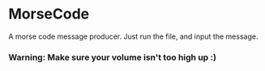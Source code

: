 # MorseCode
A morse code message producer.
Just run the file, and input the message. 
### Warning: Make sure your volume isn't too high up :)
